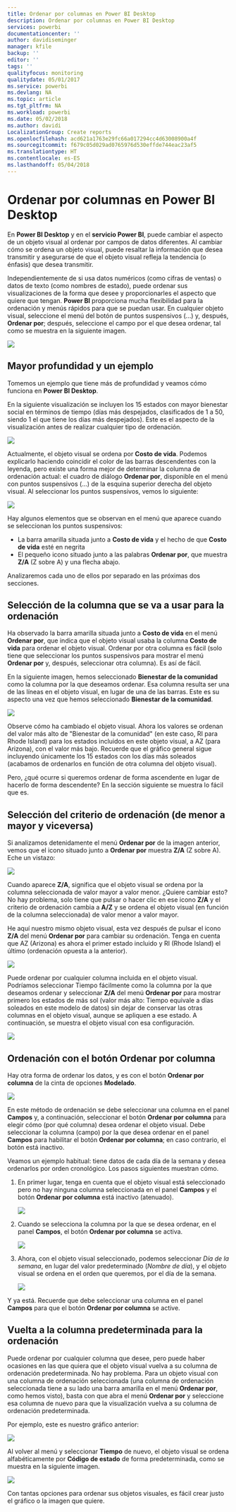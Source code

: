 ```yaml
---
title: Ordenar por columnas en Power BI Desktop
description: Ordenar por columnas en Power BI Desktop
services: powerbi
documentationcenter: ''
author: davidiseminger
manager: kfile
backup: ''
editor: ''
tags: ''
qualityfocus: monitoring
qualitydate: 05/01/2017
ms.service: powerbi
ms.devlang: NA
ms.topic: article
ms.tgt_pltfrm: NA
ms.workload: powerbi
ms.date: 05/02/2018
ms.author: davidi
LocalizationGroup: Create reports
ms.openlocfilehash: acd621a1763e29fc66a017294cc4d63008900a4f
ms.sourcegitcommit: f679c05d029ad0765976d530effde744eac23af5
ms.translationtype: HT
ms.contentlocale: es-ES
ms.lasthandoff: 05/04/2018
---
```

# <a name="sort-by-column-in-power-bi-desktop"></a>Ordenar por columnas en Power BI Desktop
En **Power BI Desktop** y en el **servicio Power BI**, puede cambiar el aspecto de un objeto visual al ordenar por campos de datos diferentes. Al cambiar cómo se ordena un objeto visual, puede resaltar la información que desea transmitir y asegurarse de que el objeto visual refleja la tendencia (o énfasis) que desea transmitir.

Independientemente de si usa datos numéricos (como cifras de ventas) o datos de texto (como nombres de estado), puede ordenar sus visualizaciones de la forma que desee y proporcionarles el aspecto que quiere que tengan.  **Power BI** proporciona mucha flexibilidad para la ordenación y menús rápidos para que se puedan usar. En cualquier objeto visual, seleccione el menú del botón de puntos suspensivos (...) y, después, **Ordenar por**; después, seleccione el campo por el que desea ordenar, tal como se muestra en la siguiente imagen.

![](media/desktop-sort-by-column/sortbycolumn_2.png)

## <a name="more-depth-and-an-example"></a>Mayor profundidad y un ejemplo
Tomemos un ejemplo que tiene más de profundidad y veamos cómo funciona en **Power BI Desktop**.

En la siguiente visualización se incluyen los 15 estados con mayor bienestar social en términos de tiempo (días más despejados, clasificados de 1 a 50, siendo 1 el que tiene los días más despejados). Este es el aspecto de la visualización antes de realizar cualquier tipo de ordenación.

![](media/desktop-sort-by-column/sortbycolumn_1.png)

Actualmente, el objeto visual se ordena por **Costo de vida**. Podemos explicarlo haciendo coincidir el color de las barras descendentes con la leyenda, pero existe una forma mejor de determinar la columna de ordenación actual: el cuadro de diálogo **Ordenar por**, disponible en el menú con puntos suspensivos (...) de la esquina superior derecha del objeto visual. Al seleccionar los puntos suspensivos, vemos lo siguiente:

![](media/desktop-sort-by-column/sortbycolumn_2.png)

Hay algunos elementos que se observan en el menú que aparece cuando se seleccionan los puntos suspensivos:

* La barra amarilla situada junto a **Costo de vida** y el hecho de que **Costo de vida** esté en negrita
* El pequeño icono situado junto a las palabras **Ordenar por**, que muestra **Z/A** (Z sobre A) y una flecha abajo.

Analizaremos cada uno de ellos por separado en las próximas dos secciones.

## <a name="selecting-which-column-to-use-for-sorting"></a>Selección de la columna que se va a usar para la ordenación
Ha observado la barra amarilla situada junto a **Costo de vida** en el menú **Ordenar por**, que indica que el objeto visual usaba la columna **Costo de vida** para ordenar el objeto visual. Ordenar por otra columna es fácil (solo tiene que seleccionar los puntos suspensivos para mostrar el menú **Ordenar por** y, después, seleccionar otra columna). Es así de fácil.

En la siguiente imagen, hemos seleccionado **Bienestar de la comunidad** como la columna por la que deseamos ordenar. Esa columna resulta ser una de las líneas en el objeto visual, en lugar de una de las barras. Este es su aspecto una vez que hemos seleccionado **Bienestar de la comunidad**.

![](media/desktop-sort-by-column/sortbycolumn_3.png)

Observe cómo ha cambiado el objeto visual. Ahora los valores se ordenan del valor más alto de "Bienestar de la comunidad" (en este caso, RI para Rhode Island) para los estados incluidos en este objeto visual, a AZ (para Arizona), con el valor más bajo. Recuerde que el gráfico general sigue incluyendo únicamente los 15 estados con los días más soleados (acabamos de ordenarlos en función de otra columna del objeto visual).

Pero, ¿qué ocurre si queremos ordenar de forma ascendente en lugar de hacerlo de forma descendente? En la sección siguiente se muestra lo fácil que es.

## <a name="selecting-the-sort-order---smallest-to-largest-largest-to-smallest"></a>Selección del criterio de ordenación (de menor a mayor y viceversa)
Si analizamos detenidamente el menú **Ordenar por** de la imagen anterior, vemos que el icono situado junto a **Ordenar por** muestra **Z/A** (Z sobre A). Eche un vistazo:

![](media/desktop-sort-by-column/sortbycolumn_4.png)

Cuando aparece **Z/A**, significa que el objeto visual se ordena por la columna seleccionada de valor mayor a valor menor. ¿Quiere cambiar esto? No hay problema, solo tiene que pulsar o hacer clic en ese icono **Z/A** y el criterio de ordenación cambia a **A/Z** y se ordena el objeto visual (en función de la columna seleccionada) de valor menor a valor mayor.

He aquí nuestro mismo objeto visual, esta vez después de pulsar el icono **Z/A** del menú **Ordenar por** para cambiar su ordenación. Tenga en cuenta que AZ (Arizona) es ahora el primer estado incluido y RI (Rhode Island) el último (ordenación opuesta a la anterior).

![](media/desktop-sort-by-column/sortbycolumn_5.png)

Puede ordenar por cualquier columna incluida en el objeto visual. Podríamos seleccionar Tiempo fácilmente como la columna por la que deseamos ordenar y seleccionar **Z/A** del menú **Ordenar por** para mostrar primero los estados de más sol (valor más alto: Tiempo equivale a días soleados en este modelo de datos) sin dejar de conservar las otras columnas en el objeto visual, aunque se apliquen a ese estado. A continuación, se muestra el objeto visual con esa configuración.

![](media/desktop-sort-by-column/sortbycolumn_6.png)

## <a name="sort-using-the-sort-by-column-button"></a>Ordenación con el botón Ordenar por columna
Hay otra forma de ordenar los datos, y es con el botón **Ordenar por columna** de la cinta de opciones **Modelado**.

![](media/desktop-sort-by-column/sortbycolumn_8.png)

En este método de ordenación se debe seleccionar una columna en el panel **Campos** y, a continuación, seleccionar el botón **Ordenar por columna** para elegir cómo (por qué columna) desea ordenar el objeto visual. Debe seleccionar la columna (campo) por la que desea ordenar en el panel **Campos** para habilitar el botón **Ordenar por columna**; en caso contrario, el botón está inactivo.

Veamos un ejemplo habitual: tiene datos de cada día de la semana y desea ordenarlos por orden cronológico. Los pasos siguientes muestran cómo.

1. En primer lugar, tenga en cuenta que el objeto visual está seleccionado pero no hay ninguna columna seleccionada en el panel **Campos** y el botón **Ordenar por columna** está inactivo (atenuado).
   
   ![](media/desktop-sort-by-column/sortbycolumn_9a.png)
2. Cuando se selecciona la columna por la que se desea ordenar, en el panel **Campos**, el botón **Ordenar por columna** se activa.
   
   ![](media/desktop-sort-by-column/sortbycolumn_10.png)
3. Ahora, con el objeto visual seleccionado, podemos seleccionar *Día de la semana*, en lugar del valor predeterminado (*Nombre de día*), y el objeto visual se ordena en el orden que queremos, por el día de la semana.
   
   ![](media/desktop-sort-by-column/sortbycolumn_11.png)

Y ya está. Recuerde que debe seleccionar una columna en el panel **Campos** para que el botón **Ordenar por columna** se active.

## <a name="getting-back-to-default-column-for-sorting"></a>Vuelta a la columna predeterminada para la ordenación
Puede ordenar por cualquier columna que desee, pero puede haber ocasiones en las que quiera que el objeto visual vuelva a su columna de ordenación predeterminada. No hay problema. Para un objeto visual con una columna de ordenación seleccionada (una columna de ordenación seleccionada tiene a su lado una barra amarilla en el menú **Ordenar por**, como hemos visto), basta con que abra el menú **Ordenar por** y seleccione esa columna de nuevo para que la visualización vuelva a su columna de ordenación predeterminada.

Por ejemplo, este es nuestro gráfico anterior:

![](media/desktop-sort-by-column/sortbycolumn_6.png)

Al volver al menú y seleccionar **Tiempo** de nuevo, el objeto visual se ordena alfabéticamente por **Código de estado** de forma predeterminada, como se muestra en la siguiente imagen.

![](media/desktop-sort-by-column/sortbycolumn_7.png)

Con tantas opciones para ordenar sus objetos visuales, es fácil crear justo el gráfico o la imagen que quiere.

